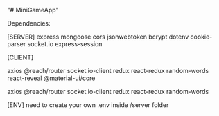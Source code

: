 "# MiniGameApp" 

Dependencies:

[SERVER]
express mongoose cors jsonwebtoken bcrypt dotenv cookie-parser socket.io express-session

[CLIENT]

axios @reach/router socket.io-client redux react-redux
random-words react-reveal @material-ui/core

axios @reach/router socket.io-client redux react-redux random-words


[ENV]
need to create your own .env inside /server folder
